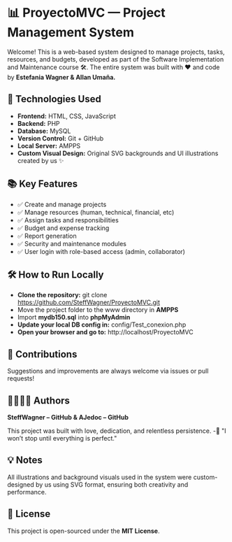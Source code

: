 # 📊 ProyectoMVC — Project Management System

Welcome! This is a web-based system designed to manage projects, tasks, resources, and budgets, developed as part of the Software Implementation and Maintenance course 🛠️.
The entire system was built with ❤️ and code by **Estefania Wagner & Allan Umaña.**

## 🚀 **Technologies Used**

- **Frontend:** HTML, CSS, JavaScript   
- **Backend:** PHP
- **Database:** MySQL
- **Version Control:** Git + GitHub
- **Local Server:** AMPPS
- **Custom Visual Design:** Original SVG backgrounds and UI illustrations created by us ✨
 
## 📚 **Key Features**

 - ✅ Create and manage projects
 - ✅ Manage resources (human, technical, financial, etc)
 - ✅ Assign tasks and responsibilities
 - ✅ Budget and expense tracking
 - ✅ Report generation
 - ✅ Security and maintenance modules
 - ✅ User login with role-based access (admin, collaborator)


## 🛠️ **How to Run Locally**

- **Clone the repository:**
git clone https://github.com/SteffWagner/ProyectoMVC.git
- Move the project folder to the www directory in **AMPPS**
- Import **mydb150.sql** into **phpMyAdmin**
- **Update your local DB config in:**
config/Test_conexion.php
- **Open your browser and go to:**
http://localhost/ProyectoMVC

## 🐙 **Contributions**

Suggestions and improvements are always welcome via issues or pull requests!


## 👩🏼🧑🏻 **Authors**

**SteffWagner – GitHub & AJedoc – GitHub**

This project was built with love, dedication, and relentless persistence.
                                                                                                                                                                                    -🎯 "I won’t stop until everything is perfect."

## 💡 **Notes**

All illustrations and background visuals used in the system were custom-designed by us using SVG format, ensuring both creativity and performance.

## 📝 **License**

This project is open-sourced under the **MIT License**.
